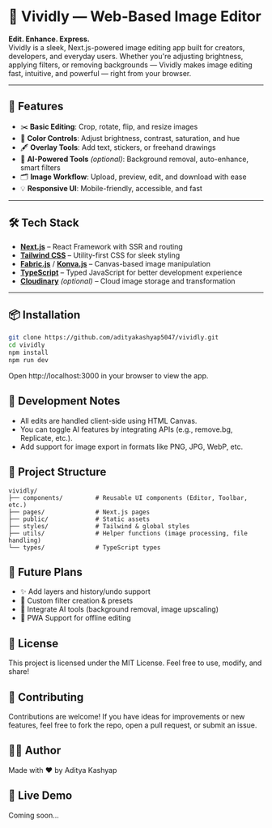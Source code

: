 # 🎨 Vividly — Web-Based Image Editor

**Edit. Enhance. Express.**  
Vividly is a sleek, Next.js-powered image editing app built for creators, developers, and everyday users. Whether you're adjusting brightness, applying filters, or removing backgrounds — Vividly makes image editing fast, intuitive, and powerful — right from your browser.

---

## 🚀 Features

- ✂️ **Basic Editing**: Crop, rotate, flip, and resize images
- 🎨 **Color Controls**: Adjust brightness, contrast, saturation, and hue
- 🖋️ **Overlay Tools**: Add text, stickers, or freehand drawings
- 🧠 **AI-Powered Tools** *(optional)*: Background removal, auto-enhance, smart filters
- 🗂️ **Image Workflow**: Upload, preview, edit, and download with ease
- 💡 **Responsive UI**: Mobile-friendly, accessible, and fast

---

## 🛠️ Tech Stack

- **[Next.js](https://nextjs.org/)** – React Framework with SSR and routing
- **[Tailwind CSS](https://tailwindcss.com/)** – Utility-first CSS for sleek styling
- **[Fabric.js](http://fabricjs.com/)** / **[Konva.js](https://konvajs.org/)** – Canvas-based image manipulation
- **[TypeScript](https://www.typescriptlang.org/)** – Typed JavaScript for better development experience
- **[Cloudinary](https://cloudinary.com/)** *(optional)* – Cloud image storage and transformation

---

## 📦 Installation

```bash
git clone https://github.com/adityakashyap5047/vividly.git
cd vividly
npm install
npm run dev
```

Open http://localhost:3000 in your browser to view the app.

## 🧪 Development Notes

- All edits are handled client-side using HTML Canvas.
- You can toggle AI features by integrating APIs (e.g., remove.bg, Replicate, etc.).
- Add support for image export in formats like PNG, JPG, WebP, etc.

## 📁 Project Structure

```
vividly/
├── components/         # Reusable UI components (Editor, Toolbar, etc.)
├── pages/              # Next.js pages
├── public/             # Static assets
├── styles/             # Tailwind & global styles
├── utils/              # Helper functions (image processing, file handling)
└── types/              # TypeScript types
```
## 🎯 Future Plans

- ✨ Add layers and history/undo support
- 🌈 Custom filter creation & presets
- 🧠 Integrate AI tools (background removal, image upscaling)
- 📱 PWA Support for offline editing

## 📄 License

This project is licensed under the MIT License.
Feel free to use, modify, and share!

## 🙌 Contributing

Contributions are welcome! If you have ideas for improvements or new features, feel free to fork the repo, open a pull request, or submit an issue.

## 🧑‍💻 Author

Made with ❤️ by Aditya Kashyap

## 📸 Live Demo

Coming soon...